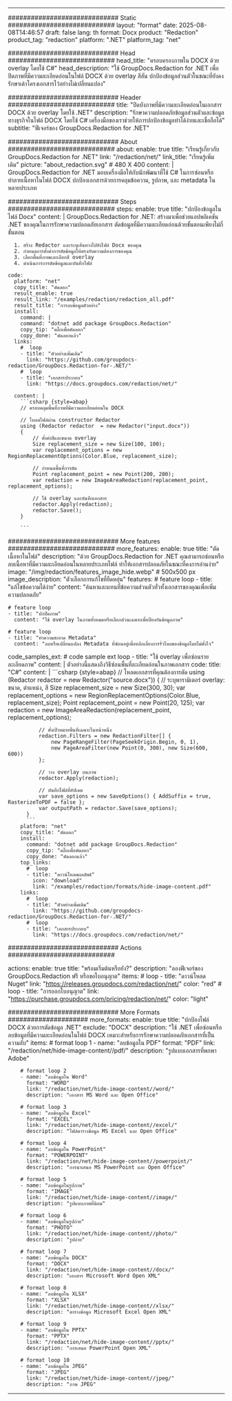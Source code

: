 
---
############################# Static ############################
layout: "format"
date:  2025-08-08T14:46:57
draft: false
lang: th
format: Docx
product: "Redaction"
product_tag: "redaction"
platform: ".NET"
platform_tag: "net"

############################# Head ############################
head_title: "ครอบครองภาพใน DOCX ด้วย overlay โดยใช้ C#"
head_description: "ใช้ GroupDocs.Redaction for .NET เพื่อปิดภาพที่มีความละเอียดอ่อนในไฟล์ DOCX ด้วย overlay สีสัน ปกป้องข้อมูลส่วนตัวในขณะที่ยังคงรักษาเค้าโครงเอกสารไว้อย่างไม่เปลี่ยนแปลง"

############################# Header ############################
title: "ปิดบังภาพที่มีความละเอียดอ่อนในเอกสาร DOCX ด้วย overlay โดยใช้ .NET" 
description: "รักษาความปลอดภัยข้อมูลส่วนตัวและข้อมูลทางธุรกิจในไฟล์ DOCX โดยใช้ C# เครื่องมือของเราช่วยให้การปกป้องข้อมูลทำได้ง่ายและเชื่อถือได้"
subtitle: "ฟีเจอร์ของ GroupDocs.Redaction for .NET" 

############################# About ############################
about:
    enable: true
    title: "เรียนรู้เกี่ยวกับ GroupDocs.Redaction for .NET"
    link: "/redaction/net/"
    link_title: "เรียนรู้เพิ่มเติม"
    picture: "about_redaction.svg" # 480 X 400
    content: |
       GroupDocs.Redaction for .NET มอบเครื่องมือให้กับนักพัฒนาที่ใช้ C# ในการซ่อนหรือทำลายเนื้อหาในไฟล์ DOCX ปกป้องเอกสารด้วยการคลุมข้อความ, รูปภาพ, และ metadata ในหลายประเภท

############################# Steps ############################
steps:
    enable: true
    title: "ปกป้องข้อมูลในไฟล์ Docx"
    content: |
      GroupDocs.Redaction for .NET: สร้างมาเพื่อช่วยแอปพลิเคชัน .NET ของคุณในการรักษาความปลอดภัยเอกสาร ตัดข้อมูลที่มีความละเอียดอ่อนด้วยขั้นตอนเพียงไม่กี่ขั้นตอน
      
      1. สร้าง Redactor และระบุเส้นทางไปยังไฟล์ Docx ของคุณ
      2. กำหนดการตั้งค่าการตัดข้อมูลให้ตรงกับความต้องการของคุณ
      3. เลือกพื้นที่ภาพและเลือกสี overlay
      4. ดำเนินการการตัดข้อมูลและบันทึกไฟล์
   
    code:
      platform: "net"
      copy_title: "คัดลอก"
      result_enable: true
      result_link: "/examples/redaction/redaction_all.pdf"
      result_title: "การลบข้อมูลตัวอย่าง"
      install:
        command: |
        command: "dotnet add package GroupDocs.Redaction"
        copy_tip: "คลิ๊กเพื่อคัดลอก"
        copy_done: "คัดลอกแล้ว"
      links:
        #  loop
        - title: "ตัวอย่างเพิ่มเติม"
          link: "https://github.com/groupdocs-redaction/GroupDocs.Redaction-for-.NET/"
        #  loop
        - title: "เอกสารประกอบ"
          link: "https://docs.groupdocs.com/redaction/net/"
          
      content: |
        ```csharp {style=abap}
        // ครอบคลุมพื้นที่ภาพที่มีความละเอียดอ่อนใน DOCX

        // โหลดไฟล์ผ่าน constructor Redactor
        using (Redactor redactor  = new Redactor("input.docx"))
        {
            // ตั้งค่าสีและขนาด overlay
            Size replacement_size = new Size(100, 100);
            var replacement_options = new RegionReplacementOptions(Color.Blue, replacement_size);

            // กำหนดพื้นที่การตัด
            Point replacement_point = new Point(200, 200);
            var redaction = new ImageAreaRedaction(replacement_point, replacement_options);
            
            // ใช้ overlay และบันทึกเอกสาร
            redactor.Apply(redaction);
            redactor.Save();
        }
        
        ```            


############################# More features ############################
more_features:
  enable: true
  title: "ตัดเนื้อหาในไฟล์"
  description: "ด้วย GroupDocs.Redaction for .NET คุณสามารถซ่อนหรือลบเนื้อหาที่มีความละเอียดอ่อนในหลายประเภทไฟล์ ทำให้เอกสารปลอดภัยในขณะที่คงการอ่านง่าย"
  image: "/img/redaction/features_image_hide.webp" # 500x500 px
  image_description: "ตัวเลือกการแก้ไขที่ยืดหยุ่น"
  features:
    # feature loop
    - title: "แก้ไขข้อความได้ง่าย"
      content: "ค้นหาและแทนที่ข้อความส่วนตัวทั่วทั้งเอกสารของคุณเพื่อเพิ่มความปลอดภัย"

    # feature loop
    - title: "ปกปิดภาพ"
      content: "ใช้ overlay ในภาพทั้งหมดหรือเลือกส่วนเฉพาะเพื่อป้องกันข้อมูลภาพ"

    # feature loop
    - title: "ทำความสะอาด Metadata"
      content: "ลบหรือเปลี่ยนแปลง Metadata ที่ซ่อนอยู่เพื่อหลีกเลี่ยงการรั่วไหลของข้อมูลโดยไม่ตั้งใจ"
      
  code_samples_ext:
    # code sample ext loop
    - title: "ใช้ overlay เพื่อซ่อนรายละเอียดภาพ"
      content: |
        ตัวอย่างนี้แสดงถึงวิธีซ่อนพื้นที่ละเอียดอ่อนในภาพเอกสาร
      code:
        title: "C#"
        content: |
          ```csharp {style=abap}
          //  โหลดเอกสารที่คุณต้องการตัด
          using (Redactor redactor  = new Redactor("source.docx"))
          {
              // ระบุพารามิเตอร์ overlay: ขนาด, ตำแหน่ง, สี
              Size replacement_size = new Size(300, 30);
              var replacement_options = new RegionReplacementOptions(Color.Blue, replacement_size);
              Point replacement_point = new Point(20, 125);
              var redaction = new ImageAreaRedaction(replacement_point, replacement_options);
 
              // ตั้งเป้าหมายพื้นที่เฉพาะในหน้าหนึ่ง
              redaction.Filters = new RedactionFilter[] {
                  new PageRangeFilter(PageSeekOrigin.Begin, 0, 1),
                  new PageAreaFilter(new Point(0, 300), new Size(600, 600))
              };

              // วาง overlay บนภาพ
              redactor.Apply(redaction);

              // บันทึกไฟล์ที่อัปเดต
              var save_options = new SaveOptions() { AddSuffix = true, RasterizeToPDF = false };
              var outputPath = redactor.Save(save_options);
          }
          ```
        platform: "net"
        copy_title: "คัดลอก"
        install:
          command: "dotnet add package GroupDocs.Redaction"
          copy_tip: "คลิ๊กเพื่อคัดลอก"
          copy_done: "คัดลอกแล้ว"
        top_links:
          #  loop
          - title: "ดาวน์โหลดผลลัพธ์"
            icon: "download"
            link: "/examples/redaction/formats/hide-image-content.pdf"
        links:
          #  loop
          - title: "ตัวอย่างเพิ่มเติม"
            link: "https://github.com/groupdocs-redaction/GroupDocs.Redaction-for-.NET/"
          #  loop
          - title: "เอกสารประกอบ"
            link: "https://docs.groupdocs.com/redaction/net/"


############################# Actions ############################

actions:
  enable: true
  title: "พร้อมเริ่มต้นหรือยัง?"
  description: "ลองฟีเจอร์ของ GroupDocs.Redaction ฟรี หรือขอใบอนุญาต"
  items:
    #  loop
    - title: "ดาวน์โหลด Nuget"
      link: "https://releases.groupdocs.com/redaction/net/"
      color: "red"
        #  loop
    - title: "การออกใบอนุญาต"
      link: "https://purchase.groupdocs.com/pricing/redaction/net/"
      color: "light"


############################# More Formats #####################
more_formats:
    enable: true
    title: "ปกป้องไฟล์ DOCX ด้วยการตัดข้อมูล .NET"
    exclude: "DOCX"
    description: "ใช้ .NET เพื่อซ่อนหรือลบข้อมูลที่มีความละเอียดอ่อนในไฟล์ DOCX เหมาะสำหรับการรักษาความปลอดภัยเอกสารที่เป็นความลับ"
    items: 
        # format loop 1
        - name: "ลบข้อมูลใน PDF"
          format: "PDF"
          link: "/redaction/net/hide-image-content//pdf/"
          description: "รูปแบบเอกสารที่พกพา Adobe"

        # format loop 2
        - name: "ลบข้อมูลใน Word"
          format: "WORD"
          link: "/redaction/net/hide-image-content//word/"
          description: "เอกสาร MS Word และ Open Office"
          
        # format loop 3
        - name: "ลบข้อมูลใน Excel"
          format: "EXCEL"
          link: "/redaction/net/hide-image-content//excel/"
          description: "ไฟล์ตารางข้อมูล MS Excel และ Open Office"

        # format loop 4
        - name: "ลบข้อมูลใน PowerPoint"
          format: "POWERPOINT"
          link: "/redaction/net/hide-image-content//powerpoint/"
          description: "การนำเสนอ MS PowerPoint และ Open Office"

        # format loop 5
        - name: "ลบข้อมูลในรูปภาพ"
          format: "IMAGE"
          link: "/redaction/net/hide-image-content//image/"
          description: "รูปแบบภาพที่นิยม"

        # format loop 6
        - name: "ลบข้อมูลในรูปถ่าย"
          format: "PHOTO"
          link: "/redaction/net/hide-image-content//photo/"
          description: "รูปถ่าย"

        # format loop 7
        - name: "ลบข้อมูลใน DOCX"
          format: "DOCX"
          link: "/redaction/net/hide-image-content//docx/"
          description: "เอกสาร Microsoft Word Open XML"
          
        # format loop 8
        - name: "ลบข้อมูลใน XLSX"
          format: "XLSX"
          link: "/redaction/net/hide-image-content//xlsx/"
          description: "ตารางข้อมูล Microsoft Excel Open XML"
          
        # format loop 9
        - name: "ลบข้อมูลใน PPTX"
          format: "PPTX"
          link: "/redaction/net/hide-image-content//pptx/"
          description: "การเสนอ PowerPoint Open XML"

        # format loop 10
        - name: "ลบข้อมูลใน JPEG"
          format: "JPEG"
          link: "/redaction/net/hide-image-content//jpeg/"
          description: "ภาพ JPEG"


---
